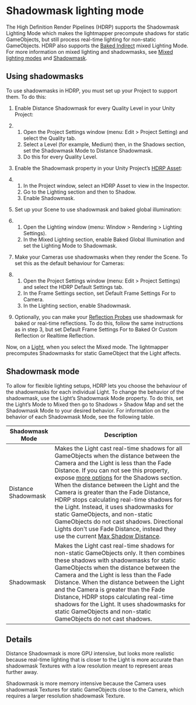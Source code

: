 # Shadowmask lighting mode

The High Definition Render Pipelines (HDRP) supports the Shadowmask Lighting Mode which makes the lightmapper precompute shadows for static GameObjects, but still process real-time lighting for non-static GameObjects. HDRP also supports the [Baked Indirect](https://docs.unity3d.com/Manual/LightMode-Mixed-BakedIndirect.html) mixed Lighting Mode. For more information on mixed lighting and shadowmasks, see [Mixed lighting modes](https://docs.unity3d.com/Manual/LightMode-Mixed.html) and [Shadowmask](https://docs.unity3d.com/Manual/LightMode-Mixed-ShadowmaskMode.html).

## Using shadowmasks

To use shadowmasks in HDRP, you must set up your Project to support them. To do this:

1. Enable Distance Shadowmask for every Quality Level in your Unity Project:

2. 1. Open the Project Settings window (menu: Edit > Project Setting) and select the Quality tab.
   2. Select a Level (for example, Medium) then, in the Shadows section, set the Shadowmask Mode to Distance Shadowmask.
   3. Do this for every Quality Level.

3. Enable the Shadowmask property in your Unity Project’s [HDRP Asset](HDRP-Asset.md):

4. 1. In the Project window, select an HDRP Asset to view in the Inspector.
   2. Go to the Lighting section and then to Shadow.
   3. Enable Shadowmask.

5. Set up your Scene to use shadowmask and baked global illumination:

6. 1. Open the Lighting window (menu: Window > Rendering > Lighting Settings).
   2. In the Mixed Lighting section, enable Baked Global Illumination and set the Lighting Mode to Shadowmask.

7. Make your Cameras use shadowmasks when they render the Scene. To set this as the default behaviour for Cameras:

8. 1. Open the Project Settings window (menu: Edit > Project Settings) and select the HDRP Default Settings tab.
   2. In the Frame Settings section, set Default Frame Settings For to Camera.
   3. In the Lighting section, enable Shadowmask.

9. Optionally, you can make your [Reflection Probes](Reflection-Probes-Intro.md) use shadowmask for baked or real-time reflections. To do this, follow the same instructions as in step 3, but set Default Frame Settings For to Baked Or Custom Reflection or Realtime Reflection.

Now, on a [Light](Light-Component.md), when you select the Mixed mode. The lightmapper precomputes Shadowmasks for static GameObject that the Light affects.

## Shadowmask mode

To allow for flexible lighting setups, HDRP lets you choose the behaviour of the shadowmasks for each individual Light. To change the behavior of the shadowmask, use the Light’s Shadowmask Mode property. To do this, set the Light’s Mode to Mixed then go to Shadows > Shadow Map and set the Shadowmask Mode to your desired behavior. For information on the behavior of each Shadowmask Mode, see the following table.

| Shadowmask Mode     | Description                                                  |
| ------------------- | ------------------------------------------------------------ |
| Distance Shadowmask | Makes the Light cast real-time shadows for all GameObjects when the distance between the Camera and the Light is less than the Fade Distance. If you can not see this property, expose [more options](More-Options.md) for the Shadows section. When the distance between the Light and the Camera is greater than the Fade Distance, HDRP stops calculating real-time shadows for the Light. Instead, it uses shadowmasks for static GameObjects, and non-static GameObjects do not cast shadows. Directional Lights don't use Fade Distance, instead they use the current [Max Shadow Distance](Override-Shadows.md). |
| Shadowmask          | Makes the Light cast real-time shadows for non-static GameObjects only. It then combines these shadows with shadowmasks for static GameObjects when the distance between the Camera and the Light is less than the Fade Distance. When the distance between the Light and the Camera is greater than the Fade Distance, HDRP stops calculating real-time shadows for the Light. It uses shadowmasks for static GameObjects and non-static GameObjects do not cast shadows. |

## Details

Distance Shadowmask is more GPU intensive, but looks more realistic because real-time lighting that is closer to the Light is more accurate than shadowmask Textures with a low resolution meant to represent areas further away.

Shadowmask is more memory intensive because the Camera uses shadowmask Textures for static GameObjects close to the Camera, which requires a larger resolution shadowmask Texture.
